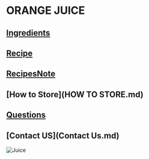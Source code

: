 # ORANGE JUICE
## [Ingredients](ingredients.md)
## [Recipe](recipe.md)
## [RecipesNote](RecipesNote.md)
## [How to Store](HOW TO STORE.md)
## [Questions](Question.md)
## [Contact US](Contact Us.md)

![Juice](orange.jpg)
